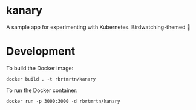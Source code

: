 # kanary

A sample app for experimenting with Kubernetes. Birdwatching-themed 🐤

# Development

To build the Docker image:

```
docker build . -t rbrtmrtn/kanary
```

To run the Docker container:

```
docker run -p 3000:3000 -d rbrtmrtn/kanary
```
